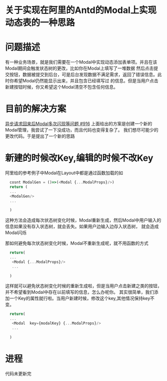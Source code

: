 关于实现在阿里的Antd的Modal上实现动态表的一种思路
=============================

# 问题描述
 有一种业务场景，就是我们需要在一个Modal中实现动态添加表单项。并且在该Modal期间会触发状态树的更改，比如你在Modal上填写了一堆数据
 然后点击提交按钮，数据被提交到后台，可是后台发现数据不满足需求，返回了错误信息。此时你希望Modal仍然能显示出来，并且包含已经填写过
 的信息。但是当用户点击新建按钮时候，你又希望这个Modal清空不包含任何信息。

# 目前的解决方案
[异步请求回来后Modal多次闪现等问题 #916](https://github.com/dvajs/dva/issues/916)
上面给出的方案是创建一个新的Modal管理，我尝试了一下没成功，而且代码也变得复杂了。
我们想尽可能少的更改代码。于是提出了一个新的思路
# 新建的时候改Key,编辑的时候不改Key
阿里给的参考例子中Modal在Layout中都是通过函数加载的如

```javascript
  cosnt ModalGen = ()=>(<Modal {...ModalProps}/>)
  return (
  ... 
  <ModalGen/>
  ...
  
  )
```

这种方法会造成每次状态树变化时候，Modal重新生成，然后Modal中用户输入的信息如果没有存入状态树，就会丢失。如果用户边输入边存入状态树，
就会造成Modal闪烁

那如何避免每次状态树变化时候，Modal不重新生成呢，就不用函数的方式

```javascript
  return(
  ...
   <Modal {...ModalProps}/>
   ...
  
  )
```


这样就可以避免状态树变化时候的重新生成啦，但是当用户点击新建之类的按钮，并不希望看到Modal中存在以前填写的信息，怎么办呢你。
其实很简单，我们添加一个Key的属性就行啦。当用户新建时候，修改这个key,其他情况保持key不变。

```javascript
  return(
  ...
   <Modal  key={modalKey} {...ModalProps}/>
   ...
  
  )
```

# 进程
代码未更新完
